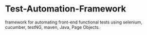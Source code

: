 # Test-Automation-Framework
framework for automating front-end functional tests using selenium, cucumber, testNG, maven, Java, Page Objects.  
